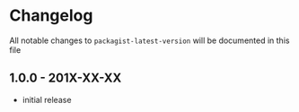 # Changelog

All notable changes to `packagist-latest-version` will be documented in this file

## 1.0.0 - 201X-XX-XX

- initial release
